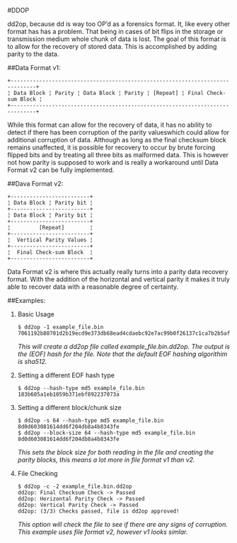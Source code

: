 #DDOP

dd2op, because dd is way too OP’d as a forensics format. It, like every other
format has has a problem. That being in cases of bit flips in the storage or
transmission medium  whole chunk of data is lost. The goal of this format is
to allow for the recovery of stored data. This is accomplished by adding parity
to the data.


##Data Format v1:

    +------------------------------------------------------------------------------+
    ¦ Data Block ¦ Parity ¦ Data Block ¦ Parity ¦ [Repeat] ¦ Final Check-sum Block ¦
    +------------------------------------------------------------------------------+

While this format can allow for the recovery of data, it has no ability to
detect if there has been corruption of the parity valueswhich could allow for
additional corruption of data. Although as long as the final checksum block
remains unaffected, it is possible for recovery to occur by brute forcing
flipped bits and by treating all three bits as malformed data. This is however
not how parity is supposed to work and is really a workaround until Data
Format v2 can be fully implemented.



##Dava Format v2:

    +-------------------------+
    ¦ Data Block ¦ Parity bit ¦
    +-------------------------+
    ¦ Data Block ¦ Parity bit ¦
    +-------------------------+
    ¦         [Repeat]        ¦
    +-------------------------+
    ¦  Vertical Parity Values ¦
    +-------------------------+
    ¦  Final Check-sum Block  ¦
    +-------------------------+

Data Format v2 is where this actually really turns into a parity data recovery
format. With the addition of the horizontal and vertical parity it makes it
truly able to recover data with a reasonable degree of certainty.


##Examples:
1. Basic Usage
    ```
    $ dd2op -1 example_file.bin  
    7061192b80701d2b19ecd9e373db68ead4cdaebc92e7ac99b0f26137c1ca7b2b5aff809ff9fda24a941b7d8a4df4e23956f5f1e4d42485da152644c82a4162a1
    ```

    _This will create a dd2op file called example_file.bin.dd2op. The output is the (EOF) hash for the file. 
Note that the default EOF hashing algorithim is sha512._


2. Setting a different EOF hash type
    ```
    $ dd2op --hash-type md5 example_file.bin
    183b605a1eb1059b371ebf892237073a
    ```

3. Setting a different block/chunk size
    ```
    $ dd2op -s 64 --hash-type md5 example_file.bin
    8d0d603081614dd6f204db8a4b8343fe
    $ dd2op --block-size 64 --hash-type md5 example_file.bin
    8d0d603081614dd6f204db8a4b8343fe
    ```

    _This sets the block size for both reading in the file and creating the parity blocks, this means a lot more in file format v1 than v2._
    
4. File Checking
    ```
    $ dd2op -c -2 example_file.bin.dd2op
    dd2op: Final Checksum Check -> Passed
    dd2op: Horizontal Parity Check -> Passed
    dd2op: Vertical Parity Check -> Passed
    dd2op: (3/3) Checks passed, file is dd2op approved!
    ```
    
    _This option will check the file to see if there are any signs of corruption. This example uses file format v2, however v1 looks simlar._



    

